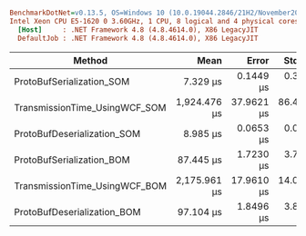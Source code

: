``` ini

BenchmarkDotNet=v0.13.5, OS=Windows 10 (10.0.19044.2846/21H2/November2021Update)
Intel Xeon CPU E5-1620 0 3.60GHz, 1 CPU, 8 logical and 4 physical cores
  [Host]     : .NET Framework 4.8 (4.8.4614.0), X86 LegacyJIT
  DefaultJob : .NET Framework 4.8 (4.8.4614.0), X86 LegacyJIT


```
|                        Method |         Mean |      Error |     StdDev |       Median |
|------------------------------ |-------------:|-----------:|-----------:|-------------:|
|     ProtoBufSerialization_SOM |     7.329 μs |  0.1449 μs |  0.3765 μs |     7.243 μs |
| TransmissionTime_UsingWCF_SOM | 1,924.476 μs | 37.9621 μs | 86.4590 μs | 1,890.784 μs |
|   ProtoBufDeserialization_SOM |     8.985 μs |  0.0653 μs |  0.0545 μs |     8.989 μs |
|     ProtoBufSerialization_BOM |    87.445 μs |  1.7230 μs |  3.7821 μs |    86.591 μs |
| TransmissionTime_UsingWCF_BOM | 2,175.961 μs | 17.9610 μs | 14.0228 μs | 2,177.434 μs |
|   ProtoBufDeserialization_BOM |    97.104 μs |  1.8496 μs |  3.8198 μs |    95.597 μs |
